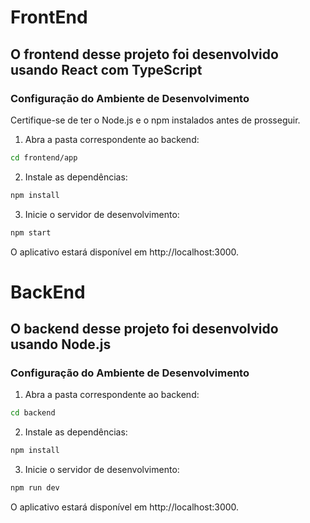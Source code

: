 # FrontEnd

## O frontend desse projeto foi desenvolvido usando React com TypeScript

### Configuração do Ambiente de Desenvolvimento

Certifique-se de ter o Node.js e o npm instalados antes de prosseguir.

1. Abra a pasta correspondente ao backend:
```bash
cd frontend/app
```

2. Instale as dependências:
```bash
npm install
```

3. Inicie o servidor de desenvolvimento:
```bash
npm start
```
O aplicativo estará disponível em http://localhost:3000.

# BackEnd

## O backend desse projeto foi desenvolvido usando Node.js

### Configuração do Ambiente de Desenvolvimento


1. Abra a pasta correspondente ao backend:
```bash
cd backend
```

2. Instale as dependências:
```bash
npm install
```

3. Inicie o servidor de desenvolvimento:
```bash
npm run dev
```
O aplicativo estará disponível em http://localhost:3000.
